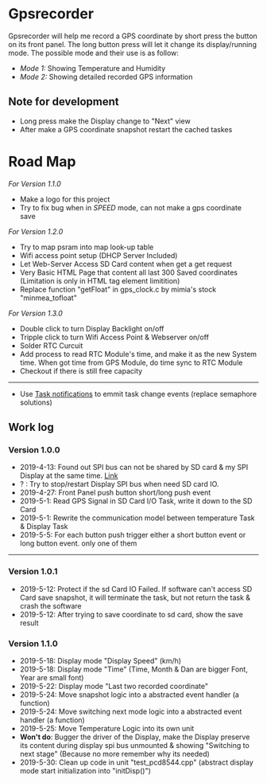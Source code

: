 # Gpsrecorder

Gpsrecorder will help me record a GPS coordinate by short press the button on its front panel. The
long button press will let it change its display/running mode. The possible mode and their use is as
follow:
- _Mode 1:_ Showing Temperature and Humidity
- _Mode 2:_ Showing detailed recorded GPS information


## Note for development
- Long press make the Display change to "Next" view
- After make a GPS coordinate snapshot restart the cached taskes

# Road Map

_For Version 1.1.0_
- Make a logo for this project
- Try to fix bug when in _SPEED_ mode, can not make a gps coordinate save

_For Version 1.2.0_
- Try to map psram into map look-up table
- Wifi access point setup (DHCP Server Included)
- Let Web-Server Access SD Card content when get a get request
- Very Basic HTML Page that content all last 300 Saved coordinates (Limitation is only in HTML tag element limitition)
- Replace function "getFloat" in gps_clock.c by mimia's stock "minmea_tofloat"

_For Version 1.3.0_
- Double click to turn Display Backlight on/off
- Tripple click to turn Wifi Access Point & Webserver on/off
- Solder RTC Curcuit
- Add process to read RTC Module's time, and make it as the new System time. When got time from GPS Module, do time sync to RTC Module
- Checkout if there is still free capacity
---

- Use [Task notifications](https://www.freertos.org/RTOS-task-notifications.html) to emmit task change events (replace semaphore solutions)

## Work log

### Version 1.0.0
- 2019-4-13: Found out SPI bus can not be shared by SD card & my SPI Display at the same time. [Link](https://esp32.com/viewtopic.php?f=2&t=10127)
- ? : Try to stop/restart Display SPI bus when need SD card IO.
- 2019-4-27: Front Panel push button short/long push event
- 2019-5-1: Read GPS Signal in SD Card I/O Task, write it down to the SD Card
- 2019-5-1: Rewrite the communication model between temperature Task & Display Task
- 2019-5-5: For each button push trigger either a short button event or long button event. only one of them
----

### Version 1.0.1
- 2019-5-12: Protect if the sd Card IO Failed. If software can't access SD Card save snapshot, it will terminate the task, but not return the task & crash the software
- 2019-5-12: After trying to save coordinate to sd card, show the save result

### Version 1.1.0
- 2019-5-18: Display mode "Display Speed" (km/h)
- 2019-5-18: Display mode "Time" (Time, Month & Dan are bigger Font, Year are small font)
- 2019-5-22: Display mode "Last two recorded coordinate"
- 2019-5-24: Move snapshot logic into a abstracted event handler (a function)
- 2019-5-24: Move switching next mode logic into a abstracted event handler (a function)
- 2019-5-25: Move Temperature Logic into its own unit
- **Won't do**: Bugger the driver of the Display, make the Display preserve its content during display spi bus unmounted & showing "Switching to next stage" (Because no more remember why its needed)
- 2019-5-30: Clean up code in unit "test_pcd8544.cpp" (abstract display mode start initialization into "initDisp()")